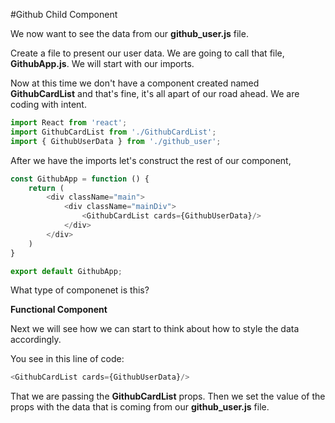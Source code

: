 #Github Child Component

We now want to see the data from our **github_user.js** file. 

Create a file to present our user data. We are going to call that file, **GithubApp.js**. We will start with our imports.


Now at this time we don't have a component created named **GithubCardList** and that's fine, it's all apart of our road ahead. We are coding with intent.

```js
import React from 'react';
import GithubCardList from './GithubCardList';
import { GithubUserData } from './github_user';
```

After we have the imports let's construct the rest of our component, 

```js
const GithubApp = function () {
    return (
        <div className="main">
            <div className="mainDiv">
                <GithubCardList cards={GithubUserData}/>
            </div>
        </div>
    )
}

export default GithubApp;
```

What type of componenet is this?

**Functional Component**

Next we will see how we can start to think about how to style the data accordingly.

You see in this line of code:

``` js 
<GithubCardList cards={GithubUserData}/>
```
That we are passing the **GithubCardList** props. Then we set the value of the props with the data that is coming from our **github_user.js** file.